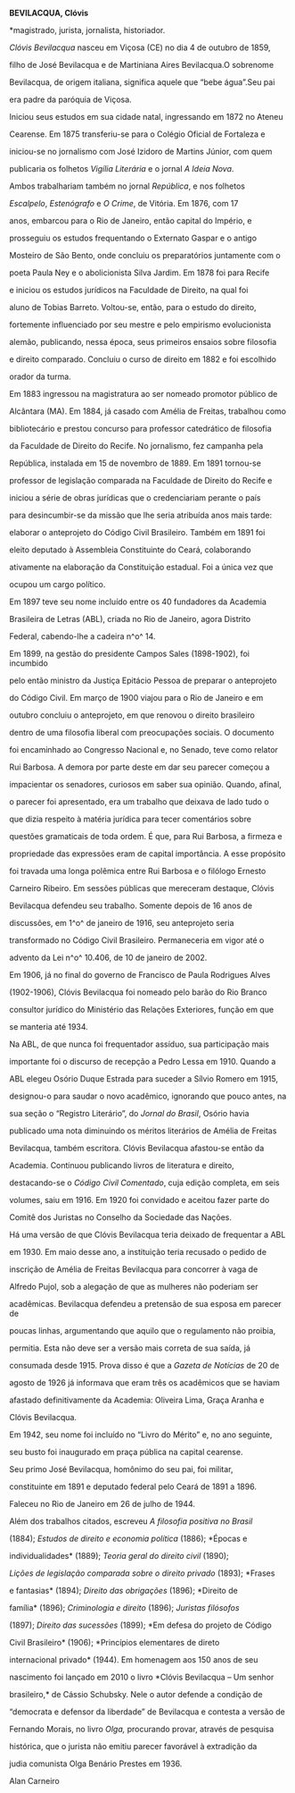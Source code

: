 **BEVILACQUA, Clóvis**



\*magistrado, jurista, jornalista, historiador.



*Clóvis Bevilacqua* nasceu em Viçosa (CE) no dia 4 de outubro de 1859,

filho de José Bevilacqua e de Martiniana Aires Bevilacqua.O sobrenome

Bevilacqua, de origem italiana, significa aquele que “bebe água”.Seu pai

era padre da paróquia de Viçosa.



Iniciou seus estudos em sua cidade natal, ingressando em 1872 no Ateneu

Cearense. Em 1875 transferiu-se para o Colégio Oficial de Fortaleza e

iniciou-se no jornalismo com José Izidoro de Martins Júnior, com quem

publicaria os folhetos *Vigília Literária* e o jornal *A Ideia Nova*.

Ambos trabalhariam também no jornal *República*, e nos folhetos

*Escalpelo*, *Estenógrafo* e *O Crime*, de Vitória. Em 1876, com 17

anos, embarcou para o Rio de Janeiro, então capital do Império, e

prosseguiu os estudos frequentando o Externato Gaspar e o antigo

Mosteiro de São Bento, onde concluiu os preparatórios juntamente com o

poeta Paula Ney e o abolicionista Silva Jardim. Em 1878 foi para Recife

e iniciou os estudos jurídicos na Faculdade de Direito, na qual foi

aluno de Tobias Barreto. Voltou-se, então, para o estudo do direito,

fortemente influenciado por seu mestre e pelo empirismo evolucionista

alemão, publicando, nessa época, seus primeiros ensaios sobre filosofia

e direito comparado. Concluiu o curso de direito em 1882 e foi escolhido

orador da turma.



Em 1883 ingressou na magistratura ao ser nomeado promotor público de

Alcântara (MA). Em 1884, já casado com Amélia de Freitas, trabalhou como

bibliotecário e prestou concurso para professor catedrático de filosofia

da Faculdade de Direito do Recife. No jornalismo, fez campanha pela

República, instalada em 15 de novembro de 1889. Em 1891 tornou-se

professor de legislação comparada na Faculdade de Direito do Recife e

iniciou a série de obras jurídicas que o credenciariam perante o país

para desincumbir-se da missão que lhe seria atribuída anos mais tarde:

elaborar o anteprojeto do Código Civil Brasileiro. Também em 1891 foi

eleito deputado à Assembleia Constituinte do Ceará, colaborando

ativamente na elaboração da Constituição estadual. Foi a única vez que

ocupou um cargo político.



Em 1897 teve seu nome incluído entre os 40 fundadores da Academia

Brasileira de Letras (ABL), criada no Rio de Janeiro, agora Distrito

Federal, cabendo-lhe a cadeira n^o^ 14.



Em 1899, na gestão do presidente Campos Sales (1898-1902), foi incumbido

pelo então ministro da Justiça Epitácio Pessoa de preparar o anteprojeto

do Código Civil. Em março de 1900 viajou para o Rio de Janeiro e em

outubro concluiu o anteprojeto, em que renovou o direito brasileiro

dentro de uma filosofia liberal com preocupações sociais. O documento

foi encaminhado ao Congresso Nacional e, no Senado, teve como relator

Rui Barbosa. A demora por parte deste em dar seu parecer começou a

impacientar os senadores, curiosos em saber sua opinião. Quando, afinal,

o parecer foi apresentado, era um trabalho que deixava de lado tudo o

que dizia respeito à matéria jurídica para tecer comentários sobre

questões gramaticais de toda ordem. É que, para Rui Barbosa, a firmeza e

propriedade das expressões eram de capital importância. A esse propósito

foi travada uma longa polêmica entre Rui Barbosa e o filólogo Ernesto

Carneiro Ribeiro. Em sessões públicas que mereceram destaque, Clóvis

Bevilacqua defendeu seu trabalho. Somente depois de 16 anos de

discussões, em 1^o^ de janeiro de 1916, seu anteprojeto seria

transformado no Código Civil Brasileiro. Permaneceria em vigor até o

advento da Lei n^o^ 10.406, de 10 de janeiro de 2002.



Em 1906, já no final do governo de Francisco de Paula Rodrigues Alves

(1902-1906), Clóvis Bevilacqua foi nomeado pelo barão do Rio Branco

consultor jurídico do Ministério das Relações Exteriores, função em que

se manteria até 1934.



Na ABL, de que nunca foi frequentador assíduo, sua participação mais

importante foi o discurso de recepção a Pedro Lessa em 1910. Quando a

ABL elegeu Osório Duque Estrada para suceder a Sílvio Romero em 1915,

designou-o para saudar o novo acadêmico, ignorando que pouco antes, na

sua seção o “Registro Literário”, do *Jornal do Brasil*, Osório havia

publicado uma nota diminuindo os méritos literários de Amélia de Freitas

Bevilacqua, também escritora. Clóvis Bevilacqua afastou-se então da

Academia. Continuou publicando livros de literatura e direito,

destacando-se o *Código Civil Comentado*, cuja edição completa, em seis

volumes, saiu em 1916. Em 1920 foi convidado e aceitou fazer parte do

Comitê dos Juristas no Conselho da Sociedade das Nações.



Há uma versão de que Clóvis Bevilacqua teria deixado de frequentar a ABL

em 1930. Em maio desse ano, a instituição teria recusado o pedido de

inscrição de Amélia de Freitas Bevilacqua para concorrer à vaga de

Alfredo Pujol, sob a alegação de que as mulheres não poderiam ser

acadêmicas. Bevilacqua defendeu a pretensão de sua esposa em parecer de

poucas linhas, argumentando que aquilo que o regulamento não proibia,

permitia. Esta não deve ser a versão mais correta de sua saída, já

consumada desde 1915. Prova disso é que a *Gazeta de Notícias* de 20 de

agosto de 1926 já informava que eram três os acadêmicos que se haviam

afastado definitivamente da Academia: Oliveira Lima, Graça Aranha e

Clóvis Bevilacqua.



Em 1942, seu nome foi incluído no “Livro do Mérito” e, no ano seguinte,

seu busto foi inaugurado em praça pública na capital cearense.



Seu primo José Bevilacqua, homônimo do seu pai, foi militar,

constituinte em 1891 e deputado federal pelo Ceará de 1891 a 1896.



Faleceu no Rio de Janeiro em 26 de julho de 1944.



Além dos trabalhos citados, escreveu *A filosofia positiva no Brasil*

(1884); *Estudos de direito e economia política* (1886); *Épocas e

individualidades* (1889); *Teoria geral do direito civil* (1890);

*Lições de legislação comparada sobre o direito privado* (1893); *Frases

e fantasias* (1894); *Direito das obrigações* (1896); *Direito de

família* (1896); *Criminologia e direito* (1896); *Juristas filósofos*

(1897); *Direito das sucessões* (1899); *Em defesa do projeto de Código

Civil Brasileiro* (1906); *Princípios elementares de direto

internacional privado* (1944). Em homenagem aos 150 anos de seu

nascimento foi lançado em 2010 o livro *Clóvis Bevilacqua – Um senhor

brasileiro,* de Cássio Schubsky. Nele o autor defende a condição de

“democrata e defensor da liberdade” de Bevilacqua e contesta a versão de

Fernando Morais, no livro *Olga,* procurando provar, através de pesquisa

histórica, que o jurista não emitiu parecer favorável à extradição da

judia comunista Olga Benário Prestes em 1936.



Alan Carneiro



